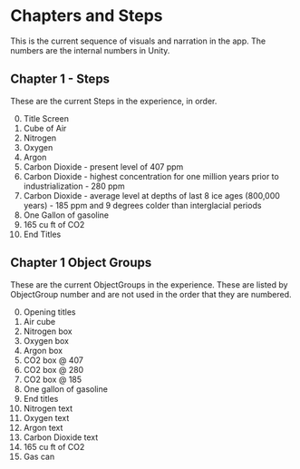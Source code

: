# Chapters and Steps

This is the current sequence of visuals and narration in the app. The numbers are the internal numbers in Unity.

## Chapter 1 - Steps

These are the current Steps in the experience, in order.

0. Title Screen
1. Cube of Air
2. Nitrogen
3. Oxygen
4. Argon
4. Carbon Dioxide - present level of 407 ppm
5. Carbon Dioxide - highest concentration for one million years prior to industrialization - 280 ppm
6. Carbon Dioxide - average level at depths of last 8 ice ages (800,000 years) - 185 ppm and 9 degrees colder than interglacial periods
7. One Gallon of gasoline
8. 165 cu ft of CO2
10. End Titles

## Chapter 1 Object Groups

These are the current ObjectGroups in the experience. These are listed by ObjectGroup number and are not used in the order that they are numbered.

0. Opening titles
1. Air cube
2. Nitrogen box
3. Oxygen box
4. Argon box
5. CO2 box @ 407
6. CO2 box @ 280
7. CO2 box @ 185
8. One gallon of gasoline
9. End titles
10. Nitrogen text
11. Oxygen text
12. Argon text
13. Carbon Dioxide text
14. 165 cu ft of CO2
15. Gas can
